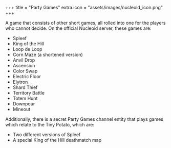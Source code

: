 +++
title = "Party Games"
extra.icon = "assets/images/nucleoid_icon.png"
+++

A game that consists of other short games, all rolled into one for the players who cannot decide. On the official Nucleoid server, these games are: 
- Spleef 
- King of the Hill 
- Loop de Loop 
- Corn Maze (a shortened version) 
- Anvil Drop 
- Ascension 
- Color Swap 
- Electric Floor 
- Elytron 
- Shard Thief 
- Territory Battle 
- Totem Hunt 
- Downpour 
- Mineout 

Additionally, there is a secret Party Games channel entity that plays games which relate to the Tiny Potato, which are: 
- Two different versions of Spleef 
- A special King of the Hill deathmatch map 